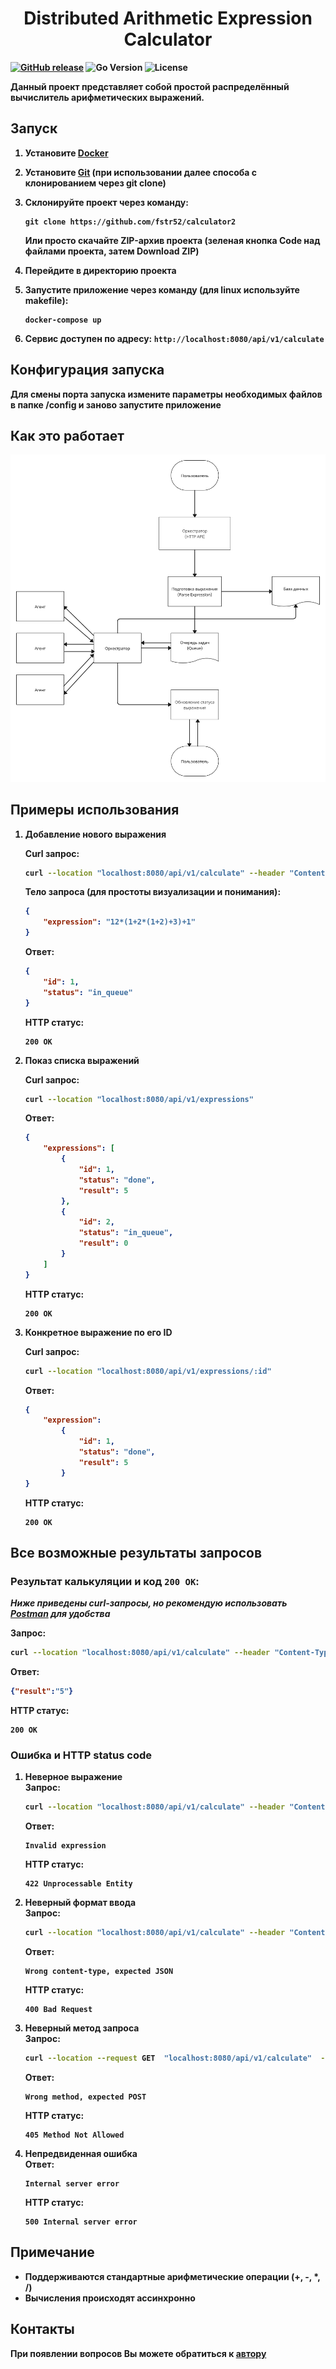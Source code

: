 <h1 align=center>
    <b>
        Distributed Arithmetic Expression Calculator
    <b>
</h1>

[![GitHub release](https://img.shields.io/github/v/release/docker/compose.svg?style=flat-square)](https://github.com/docker/compose/releases/latest)
![Go Version](https://img.shields.io/badge/Go-1.21+-00ADD8?style=flat&logo=go)
![License](https://img.shields.io/badge/License-MIT-green)

Данный проект представляет собой простой распределённый вычислитель арифметических выражений.

## Запуск

1. Установите [Docker](https://www.docker.com/get-started/)
2. Установите [Git](https://git-scm.com/downloads) (при использовании далее способа с клонированием через git clone)
3. Склонируйте проект через команду:
    ```console
    git clone https://github.com/fstr52/calculator2
    ```

    Или просто скачайте ZIP-архив проекта (зеленая кнопка Code над файлами проекта, затем Download ZIP)
4. Перейдите в директорию проекта
5. Запустите приложение через команду (для linux используйте makefile):
    ```console
    docker-compose up
    ```
6. Сервис доступен по адресу: `http://localhost:8080/api/v1/calculate`


## Конфигурация запуска

Для смены порта запуска измените параметры необходимых файлов в папке /config и заново запустите приложение

## Как это работает

![Архитектура](docs/diagram.png)

## Примеры использования 

1. **Добавление нового выражения**

    Curl запрос:
    ```bash
    curl --location "localhost:8080/api/v1/calculate" --header "Content-Type: application/json" --data "{\"expression\": \"12*(1+2*(1+2)+3)+1\"}"
    ```

    Тело запроса (для простоты визуализации и понимания):
    ```json
    {
        "expression": "12*(1+2*(1+2)+3)+1"
    }
    ```

    Ответ:
    ```json
    {
        "id": 1,
        "status": "in_queue"
    }
    ```
    HTTP статус:
    ```
    200 OK
    ```

2. **Показ списка выражений**

    Curl запрос:
    ```bash
    curl --location "localhost:8080/api/v1/expressions"
    ```

    Ответ:
    ```json
    {
        "expressions": [
            {
                "id": 1,
                "status": "done",
                "result": 5
            },
            {
                "id": 2,
                "status": "in_queue",
                "result": 0
            }
        ]
    }
    ```
    HTTP статус:
    ```
    200 OK
    ```
3. **Конкретное выражение по его ID**

    Curl запрос:
    ```bash
    curl --location "localhost:8080/api/v1/expressions/:id"
    ```

    Ответ:
    ```json
    {
        "expression":
            {
                "id": 1,
                "status": "done",
                "result": 5
            }
    }
    ```
    HTTP статус:
    ```
    200 OK
    ```

## Все возможные результаты запросов

### Результат калькуляции и код `200 OK`:

*Ниже приведены curl-запросы, но рекомендую использовать [Postman](https://www.postman.com/downloads/) для удобства*

Запрос: 
```bash
curl --location "localhost:8080/api/v1/calculate" --header "Content-Type: application/json" --data "{\"expression\": \"2+3\"}"
```
Ответ:
```json
{"result":"5"}
```
HTTP статус:
```
200 OK
```

### Ошибка и HTTP status code
1. **Неверное выражение** <br>
    Запрос: 
    ```bash
    curl --location "localhost:8080/api/v1/calculate" --header "Content-Type: application/json" --data "{\"expression\": \"(2+3\"}"
    ```
    Ответ:
    ```
    Invalid expression
    ```
    HTTP статус:
    ```
    422 Unprocessable Entity
    ```
2. **Неверный формат ввода**<br>
    Запрос: 
    ```bash
    curl --location "localhost:8080/api/v1/calculate" --header "Content-Type: text/plain" --data "{\"expression\": \"2+3\"}"
    ```
    Ответ:
    ```
    Wrong content-type, expected JSON
    ```
    HTTP статус:
    ```
    400 Bad Request
    ```
3. **Неверный метод запроса**<br>
    Запрос: 
    ```bash
    curl --location --request GET  "localhost:8080/api/v1/calculate"  --header "Content-Type: application/json"  --data "{\"expression\": \"2+3\"}"
    ```
    Ответ:
    ```
    Wrong method, expected POST
    ```
    HTTP статус:
    ```
    405 Method Not Allowed
    ```
4. **Непредвиденная ошибка**<br>
    Ответ:
    ```
    Internal server error
    ```
    HTTP статус:
    ```
    500 Internal server error
    ```

## Примечание

- Поддерживаются стандартные арифметические операции (+, -, *, /)
- Вычисления происходят ассинхронно

## Контакты

При появлении вопросов Вы можете обратиться к [автору](https://t.me/fstrrr)